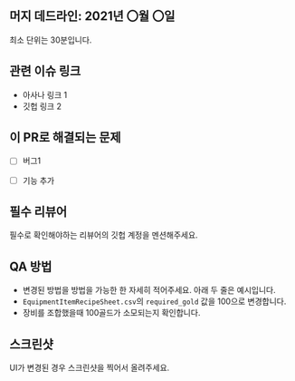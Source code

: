 ## 머지 데드라인: 2021년 〇월 〇일

최소 단위는 30분입니다.


## 관련 이슈 링크

- 아사나 링크 1
- 깃헙 링크 2


## 이 PR로 해결되는 문제

- [ ] 버그1
- [ ] 기능 추가


## 필수 리뷰어

필수로 확인해야하는 리뷰어의 깃헙 계정을 멘션해주세요.


## QA 방법

- 변경된 방법을 방법을 가능한 한 자세히 적어주세요. 아래 두 줄은 예시입니다.
- `EquipmentItemRecipeSheet.csv`의 `required_gold` 값을 100으로 변경합니다.
- 장비를 조합했을때 100골드가 소모되는지 확인합니다.


## 스크린샷

UI가 변경된 경우 스크린샷을 찍어서 올려주세요.
